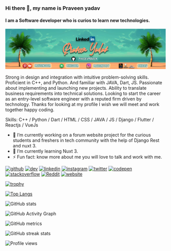 ### Hi there 👋, my name is Praveen yadav
#### I am a Software developer who is curios to learn new technologies.
![I am a Software developer who is curios to learn new technologies.](images/banner.jpg)

Strong in design and integration with intuitive problem-solving skills. Proficient in C++, and Python. And familiar with JAVA, Dart, JS. Passionate about implementing and launching new projects. Ability to translate business requirements into technical solutions. Looking to start the career as an entry-level software engineer with a reputed firm driven by technology.
Thanks for looking at my profile I wish we will meet and work together happy coding.

Skills: C++ / Python / Dart / HTML / CSS / JAVA / JS / Django / Flutter / Reactjs / VueJs

- 🔭 I’m currently working on a forum website project for the curious students and freshers in tech community with the help of Django Rest and nuxt 3. 
- 🌱 I’m currently learning Nuxt 3. 
- ⚡ Fun fact: know more about me you will love to talk and work with me. 


[<img src='https://cdn.jsdelivr.net/npm/simple-icons@3.0.1/icons/github.svg' alt='github' height='40'>](https://github.com/pixiedevpraveen)  [<img src='https://cdn.jsdelivr.net/npm/simple-icons@3.0.1/icons/dev-dot-to.svg' alt='dev' height='40'>](https://dev.to/pixiedev)  [<img src='https://cdn.jsdelivr.net/npm/simple-icons@3.0.1/icons/linkedin.svg' alt='linkedin' height='40'>](https://www.linkedin.com/in/pixiedev/)  [<img src='https://cdn.jsdelivr.net/npm/simple-icons@3.0.1/icons/instagram.svg' alt='instagram' height='40'>](https://www.instagram.com/praveen.yadu1c/)  [<img src='https://cdn.jsdelivr.net/npm/simple-icons@3.0.1/icons/twitter.svg' alt='twitter' height='40'>](https://twitter.com/pixiedevpraveen)  [<img src='https://cdn.jsdelivr.net/npm/simple-icons@3.0.1/icons/codepen.svg' alt='codepen' height='40'>](https://codepen.io/pixiedevpraveen)  [<img src='https://cdn.jsdelivr.net/npm/simple-icons@3.0.1/icons/stackoverflow.svg' alt='stackoverflow' height='40'>](https://stackoverflow.com/users/12861767)  [<img src='https://cdn.jsdelivr.net/npm/simple-icons@3.0.1/icons/reddit.svg' alt='Reddit' height='40'>](https://www.reddit.com/user/praveencoder)  [<img src='https://cdn.jsdelivr.net/npm/simple-icons@3.0.1/icons/icloud.svg' alt='website' height='40'>](praveenyadav.tech)


[![trophy](https://github-profile-trophy.vercel.app/?username=pixiedevpraveen)](https://github.com/ryo-ma/github-profile-trophy)

[![Top Langs](https://github-readme-stats.vercel.app/api/top-langs/?username=pixiedevpraveen)](https://github.com/anuraghazra/github-readme-stats)

![GitHub stats](https://github-readme-stats.vercel.app/api?username=pixiedevpraveen&show_icons=true&count_private=true)  

![GitHub Activity Graph](https://activity-graph.herokuapp.com/graph?username=pixiedevpraveen)  

![GitHub metrics](https://metrics.lecoq.io/pixiedevpraveen)  

![GitHub streak stats](https://github-readme-streak-stats.herokuapp.com/?user=pixiedevpraveen)  

![Profile views](https://gpvc.arturio.dev/pixiedevpraveen)  
